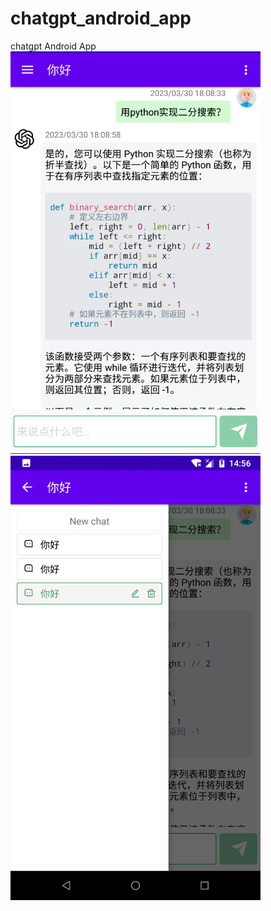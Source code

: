 # chatgpt_android_app
chatgpt Android App
![chat1](./Screenshot_20230405-145625.png)
![chat2](./Screenshot_20230405-145634.png) 
